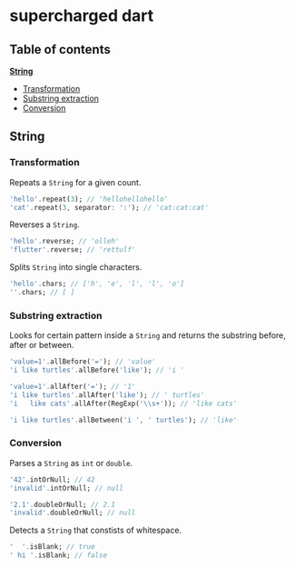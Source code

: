 # supercharged dart

## Table of contents

[**String**](#string)
  - [Transformation](#transformation)
  - [Substring extraction](#substring-extraction)
  - [Conversion](#conversion)

## String

### Transformation

Repeats a `String` for a given count.

```dart
'hello'.repeat(3); // 'hellohellohello'
'cat'.repeat(3, separator: ':'); // 'cat:cat:cat'
```

Reverses a `String`.

```dart
'hello'.reverse; // 'olleh'
'flutter'.reverse; // 'rettulf'
```

Splits `String` into single characters.

```dart
'hello'.chars; // ['h', 'e', 'l', 'l', 'o']
''.chars; // [ ]
```

### Substring extraction

Looks for certain pattern inside a `String` and returns the substring
before, after or between.

```dart
'value=1'.allBefore('='); // 'value'
'i like turtles'.allBefore('like'); // 'i '
```
```dart
'value=1'.allAfter('='); // '1'
'i like turtles'.allAfter('like'); // ' turtles'
'i   like cats'.allAfter(RegExp('\\s+')); // 'like cats'
```
```dart
'i like turtles'.allBetween('i ', ' turtles'); // 'like'
```

### Conversion

Parses a `String` as `int` or `double`.

```dart
'42'.intOrNull; // 42
'invalid'.intOrNull; // null
```
```dart
'2.1'.doubleOrNull; // 2.1
'invalid'.doubleOrNull; // null
```

Detects a `String` that constists of whitespace.

```dart
'  '.isBlank; // true
' hi '.isBlank; // false
```